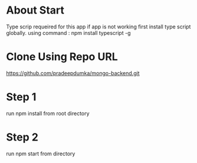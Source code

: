# About Start
 Type scrip requeired for this app if app is not working first install type script globally.
 using command : npm install typescript -g 

# Clone Using Repo URL
 https://github.com/pradeepdumka/mongo-backend.git  

# Step 1
run npm install from root directory

# Step 2
run npm start  from directory 